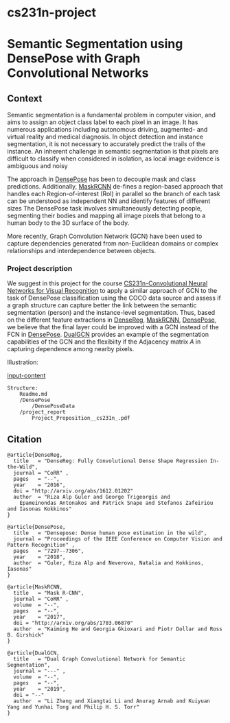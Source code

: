 # cs231n-project
# Semantic Segmentation using DensePose with Graph Convolutional Networks

## Context 

Semantic segmentation is a fundamental problem in computer vision, and aims to assign an object class label to each 
pixel in an image. It has numerous applications including autonomous driving, augmented- and virtual reality and 
medical diagnosis. In object detection and instance segmentation, it is not necessary to accurately predict the 
trails of the instance. An inherent challenge in semantic segmentation is that pixels are difficult to classify when 
considered in isolation, as local image evidence is ambiguous and noisy

The approach in [DensePose](#citation) has been to decouple mask and class predictions. Additionally, 
[MaskRCNN](#citation) de-fines a  region-based approach that handles each Region-of-interest (RoI) in parallel so the 
branch of each task can be 
understood as independent NN and identify features of different sizes
The DensePose task involves simultaneously detecting people,  segmenting their bodies and mapping all image pixels 
that belong to a human body to the 3D surface of the  body. 

More recently, Graph Convolution Network (GCN) have been used to capture dependencies generated from non-Euclidean 
domains or complex relationships and interdependence between objects. 

### Project description

 We suggest in this project for the course 
[CS231n-Convolutional Neural Networks for Visual Recognition](http://cs231n.stanford.edu) to apply 
a similar approach of GCN to the task of DensePose classification using the COCO data source and assess if a 
graph structure can capture better the link between the semantic segmentation (person) and the instance-level segmentation.
Thus, based on the different feature extractions in  [DenseReg](#citation), [MaskRCNN](#citation),
 [DensePose](#citation), we believe that the final layer could be improved with a GCN instead of the FCN in 
 [DensePose](#citation).  [DualGCN](#citation) provides an example of the segmentation capabilities of the 
 GCN and the flexibiity if the Adjacency matrix _A_ in capturing dependence among nearby pixels.


Illustration:

[input-content](http://github.com/PierreNowi/cs231-project/markdown-here/images/model.png)


```
Structure:
	Readme.md
    /DensePose
        /DensePoseData
    /project_report
        Project_Proposition__cs231n_.pdf
```

## Citation

```
@article{DenseReg,
  title   = "DenseReg: Fully Convolutional Dense Shape Regression In-the-Wild",
  journal = "CoRR" ,
  pages   = "--",
  year    = "2016",
  doi = "http://arxiv.org/abs/1612.01202"
  author  = "Riza Alp Guler and George Trigeorgis and 
    Epameinondas Antonakos and Patrick Snape and Stefanos Zafeiriou and Iasonas Kokkinos"
}
```


```
@article{DensePose,
  title   = "Densepose: Dense human pose estimation in the wild",
  journal = "Proceedings of the IEEE Conference on Computer Vision and Pattern Recognition" ,
  pages   = "7297--7306",
  year    = "2018",
  author  = "Guler, Riza Alp and Neverova, Natalia and Kokkinos, Iasonas"
}
```


```
@article{MaskRCNN,
  title   = "Mask R-CNN",
  journal = "CoRR" ,
  volume  = "--",
  pages   = "--",
  year    = "2017",
  doi = "http://arxiv.org/abs/1703.06870"
  author  = "Kaiming He and Georgia Gkioxari and Piotr Dollar and Ross B. Girshick"
}
```

```
@article{DualGCN,
  title   = "Dual Graph Convolutional Network for Semantic Segmentation",
  journal = "---" ,
  volume  = "--",
  pages   = "--",
  year    = "2019",
  doi = "--"
  author  = "Li Zhang and Xiangtai Li and Anurag Arnab and Kuiyuan Yang and Yunhai Tong and Philip H. S. Torr"
}
```

